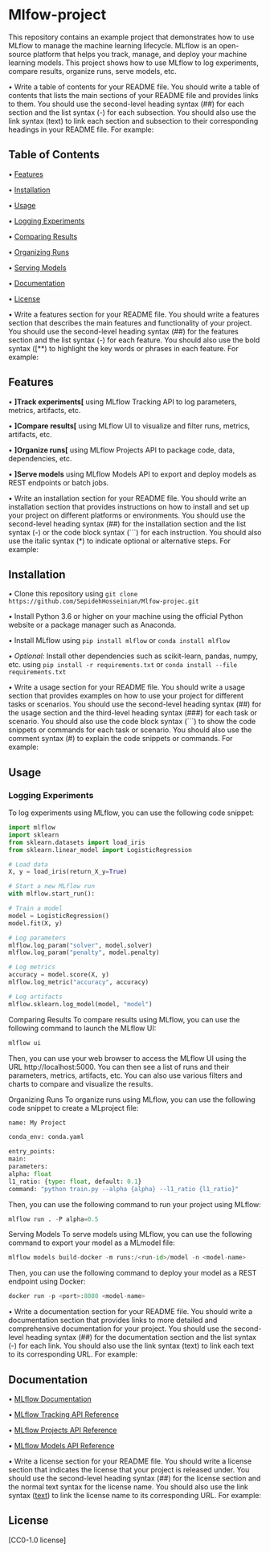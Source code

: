 # Mlfow-project


This repository contains an example project that demonstrates how to use MLflow to manage the machine learning lifecycle. MLflow is an open-source platform that helps you track, manage, and deploy your machine learning models. This project shows how to use MLflow to log experiments, compare results, organize runs, serve models, etc.

•  Write a table of contents for your README file. You should write a table of contents that lists the main sections of your README file and provides links to them. You should use the second-level heading syntax (##) for each section and the list syntax (-) for each subsection. You should also use the link syntax (text) to link each section and subsection to their corresponding headings in your README file. For example:

## Table of Contents

•  [Features](#features)

•  [Installation](#installation)

•  [Usage](#usage)

•  [Logging Experiments](#logging-experiments)

•  [Comparing Results](#comparing-results)

•  [Organizing Runs](#organizing-runs)

•  [Serving Models](#serving-models)

•  [Documentation](#documentation)

•  [License](#license)


•  Write a features section for your README file. You should write a features section that describes the main features and functionality of your project. You should use the second-level heading syntax (##) for the features section and the list syntax (-) for each feature. You should also use the bold syntax ([**) to highlight the key words or phrases in each feature. For example:

## Features

•  **]Track experiments[** using MLflow Tracking API to log parameters, metrics, artifacts, etc.

•  **]Compare results[** using MLflow UI to visualize and filter runs, metrics, artifacts, etc.

•  **]Organize runs[** using MLflow Projects API to package code, data, dependencies, etc.

•  **]Serve models** using MLflow Models API to export and deploy models as REST endpoints or batch jobs.


•  Write an installation section for your README file. You should write an installation section that provides instructions on how to install and set up your project on different platforms or environments. You should use the second-level heading syntax (##) for the installation section and the list syntax (-) or the code block syntax (```) for each instruction. You should also use the italic syntax (*) to indicate optional or alternative steps. For example:

## Installation

•  Clone this repository using `git clone https://github.com/SepidehHosseinian/Mlfow-projec.git`

•  Install Python 3.6 or higher on your machine using the official Python website or a package manager such as Anaconda.

•  Install MLflow using `pip install mlflow` or `conda install mlflow`

•  *Optional:* Install other dependencies such as scikit-learn, pandas, numpy, etc. using `pip install -r requirements.txt` or `conda install --file requirements.txt`


•  Write a usage section for your README file. You should write a usage section that provides examples on how to use your project for different tasks or scenarios. You should use the second-level heading syntax (##) for the usage section and the third-level heading syntax (###) for each task or scenario. You should also use the code block syntax (```) to show the code snippets or commands for each task or scenario. You should also use the comment syntax (#) to explain the code snippets or commands. For example:

## Usage

### Logging Experiments

To log experiments using MLflow, you can use the following code snippet:

```python
import mlflow
import sklearn
from sklearn.datasets import load_iris
from sklearn.linear_model import LogisticRegression

# Load data
X, y = load_iris(return_X_y=True)

# Start a new MLflow run
with mlflow.start_run():

# Train a model
model = LogisticRegression()
model.fit(X, y)

# Log parameters
mlflow.log_param("solver", model.solver)
mlflow.log_param("penalty", model.penalty)

# Log metrics
accuracy = model.score(X, y)
mlflow.log_metric("accuracy", accuracy)

# Log artifacts
mlflow.sklearn.log_model(model, "model")
```
Comparing Results
To compare results using MLflow, you can use the following command to launch the MLflow UI:
```python
mlflow ui
```
Then, you can use your web browser to access the MLflow UI using the URL http://localhost:5000. You can then see a list of runs and their parameters, metrics, artifacts, etc. You can also use various filters and charts to compare and visualize the results.

Organizing Runs
To organize runs using MLflow, you can use the following code snippet to create a MLproject file:
```python
name: My Project

conda_env: conda.yaml

entry_points:
main:
parameters:
alpha: float
l1_ratio: {type: float, default: 0.1}
command: "python train.py --alpha {alpha} --l1_ratio {l1_ratio}"
```
Then, you can use the following command to run your project using MLflow:
```python
mlflow run . -P alpha=0.5
```
Serving Models
To serve models using MLflow, you can use the following command to export your model as a MLmodel file:
```python
mlflow models build-docker -m runs:/<run-id>/model -n <model-name>
```
Then, you can use the following command to deploy your model as a REST endpoint using Docker:
```python
docker run -p <port>:8080 <model-name>
```
•  Write a documentation section for your README file. You should write a documentation section that provides links to more detailed and comprehensive documentation for your project. You should use the second-level heading syntax (##) for the documentation section and the list syntax (-) for each link. You should also use the link syntax (text) to link each text to its corresponding URL. For example:

## Documentation

•  [MLflow Documentation](https://www.mlflow.org/docs/latest/index.html)

•  [MLflow Tracking API Reference](https://www.mlflow.org/docs/latest/tracking.html)

•  [MLflow Projects API Reference](https://www.mlflow.org/docs/latest/projects.html)

•  [MLflow Models API Reference](https://www.mlflow.org/docs/latest/models.html)

•  Write a license section for your README file. You should write a license section that indicates the license that your project is released under. You should use the second-level heading syntax (##) for the license section and the normal text syntax for the license name. You should also use the link syntax ([text](URL)) to link the license name to its corresponding URL. For example:



## License

[CC0-1.0 license]

